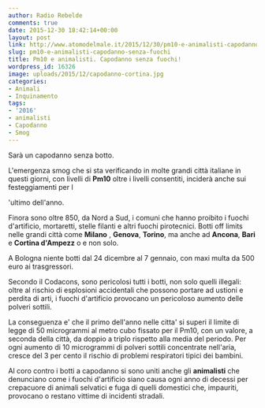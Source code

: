 ```yaml
---
author: Radio Rebelde
comments: true
date: 2015-12-30 18:42:14+00:00
layout: post
link: http://www.atomodelmale.it/2015/12/30/pm10-e-animalisti-capodanno-senza-fuochi/
slug: pm10-e-animalisti-capodanno-senza-fuochi
title: Pm10 e animalisti. Capodanno senza fuochi!
wordpress_id: 16326
image: uploads/2015/12/capodanno-cortina.jpg
categories:
- Animali
- Inquinamento
tags:
- '2016'
- animalisti
- Capodanno
- Smog
---
```


Sarà un capodanno senza botto.

L'emergenza smog che si sta verificando in molte grandi città italiane in questi giorni, con livelli di **Pm10** oltre i livelli consentiti, inciderà anche sui festeggiamenti per l

'ultimo dell'anno.

Finora sono oltre 850, da Nord a Sud, i comuni che hanno proibito i fuochi d'artificio, mortaretti, stelle filanti e altri fuochi pirotecnici. Botti off limits nelle grandi città come **Milano** , **Genova**, **Torino**, ma anche ad **Ancona**, **Bari** e **Cortina d'Ampezz** o e non solo.

A Bologna niente botti dal 24 dicembre al 7 gennaio, con maxi multa da 500 euro ai trasgressori.

Secondo il Codacons, sono pericolosi tutti i botti, non solo quelli illegali: oltre al rischio di esplosioni accidentali che possono portare ad ustioni e perdita di arti, i fuochi d'artificio provocano un pericoloso aumento delle polveri sottili.

La conseguenza e' che il primo dell'anno nelle citta' si superi il limite di legge di 50 microgrammi al metro cubo fissato per il Pm10, con un valore, a seconda della città, da doppio a triplo rispetto alla media del periodo. Per ogni aumento di 10 microgrammi di polveri sottili concentrate nell'aria, cresce del 3 per cento il rischio di problemi respiratori tipici dei bambini.

Al coro contro i botti a capodanno si sono uniti anche gli **animalisti** che denunciano come i fuochi d'artificio siano causa ogni anno di decessi per crepacuore di animali selvatici e fuga di quelli domestici che, impauriti, provocano o restano vittime di incidenti stradali.
